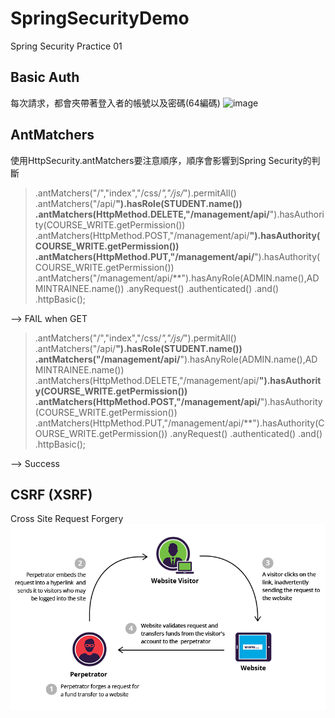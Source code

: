 # SpringSecurityDemo
Spring Security Practice 01

## Basic Auth
每次請求，都會夾帶著登入者的帳號以及密碼(64編碼)
![image](https://user-images.githubusercontent.com/38812116/137628162-629584f6-bf4a-4468-9711-b86a15023567.png)

## AntMatchers
使用HttpSecurity.antMatchers要注意順序，順序會影響到Spring Security的判斷

>.antMatchers("/","index","/css/*","/js/*").permitAll()
.antMatchers("/api/**").hasRole(STUDENT.name())
.antMatchers(HttpMethod.DELETE,"/management/api/**").hasAuthority(COURSE_WRITE.getPermission())
.antMatchers(HttpMethod.POST,"/management/api/**").hasAuthority(COURSE_WRITE.getPermission())
.antMatchers(HttpMethod.PUT,"/management/api/**").hasAuthority(COURSE_WRITE.getPermission())
.antMatchers("/management/api/**").hasAnyRole(ADMIN.name(),ADMINTRAINEE.name())
.anyRequest()
.authenticated()
.and()
.httpBasic();
> 
--> FAIL when GET

> .antMatchers("/","index","/css/*","/js/*").permitAll()
.antMatchers("/api/**").hasRole(STUDENT.name())
.antMatchers("/management/api/**").hasAnyRole(ADMIN.name(),ADMINTRAINEE.name())
.antMatchers(HttpMethod.DELETE,"/management/api/**").hasAuthority(COURSE_WRITE.getPermission())
.antMatchers(HttpMethod.POST,"/management/api/**").hasAuthority(COURSE_WRITE.getPermission())
.antMatchers(HttpMethod.PUT,"/management/api/**").hasAuthority(COURSE_WRITE.getPermission())
.anyRequest()
.authenticated()
.and()
.httpBasic();
>
 --> Success 
 
## CSRF (XSRF)
Cross Site Request Forgery
![img.png](img.png)